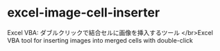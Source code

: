 # excel-image-cell-inserter
Excel VBA: ダブルクリックで結合セルに画像を挿入するツール &lt;/br>Excel VBA tool for inserting images into merged cells with double-click
